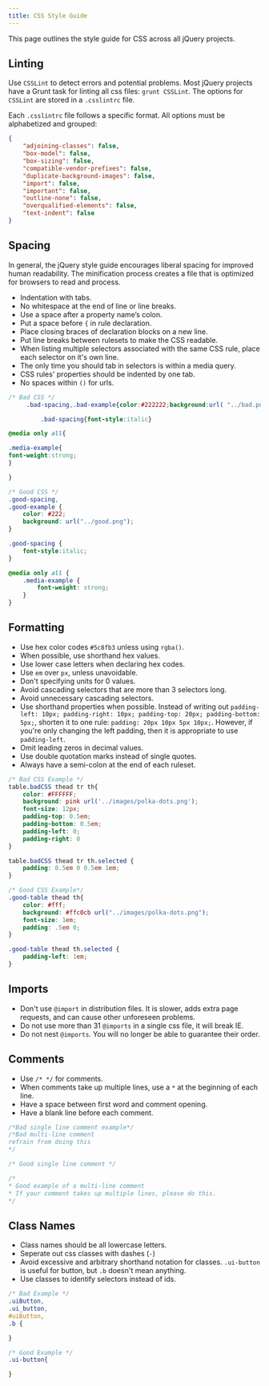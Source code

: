 ```yaml
---
title: CSS Style Guide
---
```


This page outlines the style guide for CSS across all jQuery projects.

## Linting

Use `CSSLint` to detect errors and potential problems. Most jQuery projects have a Grunt task for linting all css files: `grunt CSSLint`. The options for `CSSLint` are stored in a `.csslintrc` file.

Each `.csslintrc` file follows a specific format. All options must be alphabetized and grouped:

```json
{
	"adjoining-classes": false,
	"box-model": false,
	"box-sizing": false,
	"compatible-vendor-prefixes": false,
	"duplicate-background-images": false,
	"import": false,
	"important": false,
	"outline-none": false,
	"overqualified-elements": false,
	"text-indent": false
}
```

## Spacing

In general, the jQuery style guide encourages liberal spacing for improved human readability. The minification process creates a file that is optimized for browsers to read and process.

- Indentation with tabs.
- No whitespace at the end of line or line breaks.
- Use a space after a property name’s colon.
- Put a space before `{` in rule declaration.
- Place closing braces of declaration blocks on a new line.
- Put line breaks between rulesets to make the CSS readable.
- When listing multiple selectors associated with the same CSS rule, place each selector on it's own line.
- The only time you should tab in selectors is within a media query.
- CSS rules' properties should be indented by one tab.
- No spaces within `()` for urls.

```css
/* Bad CSS */
	 .bad-spacing,.bad-example{color:#222222;background:url( "../bad.png" );}

		 .bad-spacing{font-style:italic}

@media only all{

.media-example{
font-weight:strong;
}  

}

/* Good CSS */
.good-spacing,
.good-example {
	color: #222;
	background: url("../good.png");
}

.good-spacing {
	font-style:italic;
}

@media only all {
	.media-example {
		font-weight: strong;
	}
}
```

## Formatting

 - Use hex color codes `#5c8fb3` unless using `rgba()`.
 - When possible, use shorthand hex values.
 - Use lower case letters when declaring hex codes.
 - Use `em` over `px`, unless unavoidable.
 - Don't specifying units for 0 values.
 - Avoid cascading selectors that are more than 3 selectors long.
 - Avoid unnecessary cascading selectors.
 - Use shorthand properties when possible.  Instead of writing out `padding-left: 10px; padding-right: 10px; padding-top: 20px; padding-bottom: 5px;`, shorten it to one rule: `padding: 20px 10px 5px 10px;`.  However, if you're only changing the left padding, then it is appropriate to use `padding-left`. 
 - Omit leading zeros in decimal values.
 - Use double quotation marks instead of single quotes.
 - Always have a semi-colon at the end of each ruleset.


```css
/* Bad CSS Example */
table.badCSS thead tr th{
	color: #FFFFFF;
	background: pink url('../images/polka-dots.png');
	font-size: 12px;
	padding-top: 0.5em;
	padding-bottom: 0.5em;
	padding-left: 0;
	padding-right: 0
}

table.badCSS thead tr th.selected {
	padding: 0.5em 0 0.5em 1em;
}

/* Good CSS Example*/
.good-table thead th{
	color: #fff;
	background: #ffc0cb url("../images/polka-dots.png");
	font-size: 1em;
	padding: .5em 0;
}

.good-table thead th.selected {
	padding-left: 1em;
}
```

## Imports

- Don't use `@import` in distribution files. It is slower, adds extra page requests, and can cause other unforeseen problems.
- Do not use more than 31 `@imports` in a single css file, it will break IE.
- Do not nest `@imports`.  You will no longer be able to guarantee their order.

## Comments

- Use `/* */` for comments.
- When comments take up multiple lines, use a `*` at the beginning of each line.
- Have a space between first word and comment opening.
- Have a blank line before each comment.

```css
/*Bad single line comment example*/
/*Bad multi-line comment
refrain from doing this
*/

/* Good single line comment */

/*
* Good example of a multi-line comment
* If your comment takes up multiple lines, please do this.
*/


```

## Class Names

- Class names should be all lowercase letters.
- Seperate out css classes with dashes (`-`)
- Avoid excessive and arbitrary shorthand notation for classes. `.ui-button` is useful for button, but `.b` doesn't mean anything.
- Use classes to identify selectors instead of ids.

```css
/* Bad Example */
.uiButton,
.ui_button,
#uiButton,
.b {

}

/* Good Example */
.ui-button{

}
```